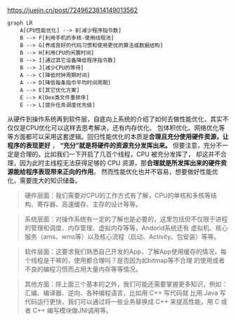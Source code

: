 https://juejin.cn/post/7249623814149013562

```mermaid
graph LR
    A[CPU性能优化] --> B[减少程序指令数]
    B --> F[利用手机的多核-使用线程池]
    B --> G[养成良好的代码习惯和使用更优的算法或数据结构]
    B --> H[利用CPU的闲置时间]
    B --> I[通过其它设备降低程序指令数]
    B --> J[减少CPU的等待]
    A --> C[降低时钟周期时间]
    A --> D[降低每条指令平均时间周期]
    A --> E[其它优化方案]
    E --> K[Dex类文件重排序]
    E --> L[提升任务调度优先级]
```

从硬件到操作系统再到软件层，自底向上系统的介绍了如何去做性能优化，其实不仅仅是CPU优化可以这样去思考解决，还有内存优化、
包体积优化、网络优化等等方面都可以采用这套逻辑。回归性能优化的本质是**合理且充分使用硬件资源，让程序的表现更好** ，
**“充分”就是将硬件的资源充分发挥出来。**  但要注意，充分不一定是合理的。比如我们一下开启了几百个线程，CPU 被充分发挥了，
却这并不合理，因为此时主线程无法获得足够的 CPU 资源，那**合理就是所发挥出来的硬件资源能给程序表现带来正向的作用**。
然而性能优化也并不容易，想要做好性能优化，需要庞大的知识储备。

> 硬件层面：我们需要对CPU的工作方式有了解，CPU的单核和多核等结构、寄存器、高速缓存、主存的设计等等。

> 系统层面：对操作系统有一定的了解也是必要的，这里包括但不仅限于进程的管理和调度、内存管理、虚拟内存等等，Andorid系统还有
> 虚拟机、核心服务（ams、wms等）以及核心流程（启动、Activity、包安装）等等。

> 软件层面：这要求我们熟悉自己开发的App，了解App使用缓存的情况，每个线程是干嘛的，使用都合理吗？是否因为如bitmap等不合理
> 的使用或者不良的编程习惯而占用大量内存等等情况。

> 其他方面：除上面三个基本的之外，我们可能还需要掌握更多知识，例如：汇编、编译器、逆向、各种编程语言，比如用 C++ 写代码就
> 比用 Java 写代码运行更快，我们可以通过将一些业务替换成 C++ 来提高性能，用 C 或者 C++ 编写模块做JNI调用等。
